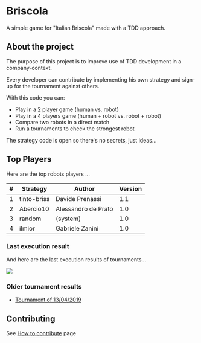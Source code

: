# Briscola

A simple game for "Italian Briscola" made with a TDD approach.

## About the project

The purpose of this project is to improve use of TDD development in a company-context. 

Every developer can contribute by implementing his own strategy and sign-up for the tournament against others.

With this code you can:

- Play in a 2 player game (human vs. robot)
- Play in a 4 players game (human + robot vs. robot + robot)
- Compare two robots in a direct match
- Run a tournaments to check the strongest robot

The strategy code is open so there's no secrets, just ideas...


## Top Players

Here are the top robots players ... 

|#|Strategy|Author|Version|
|-|--------|------|-------| 
|1|tinto-briss|Davide Prenassi|1.1|
|2|Abercio10|Alessandro de Prato|1.0|
|3|random|(system)|1.0|
|4|ilmior|Gabriele Zanini|1.0|

### Last execution result

And here are the last execution results of tournaments...

 ![](https://i.imgur.com/bTrIw8S.png)

### Older tournament results
 
- [Tournament of 13/04/2019](https://github.com/grappachu/Briscola/blob/master/doc/TOURNAMENT_20190413.md)



## Contributing

See [How to contribute](https://github.com/grappachu/Briscola/blob/master/CONTRIBUTING.md) page
